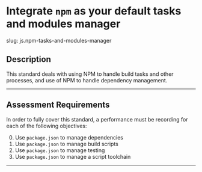 # Integrate `npm` as your default tasks and modules manager

slug: js.npm-tasks-and-modules-manager

## Description
This standard deals with using NPM to handle build tasks and other processes, and use of NPM to handle dependency management.

---
## Assessment Requirements
In order to fully cover this standard, a performance must be recording for each of the following objectives:


0. Use `package.json` to manage dependencies
1. Use `package.json` to manage build scripts
2. Use `package.json` to manage testing
3. Use `package.json` to manage a script toolchain

---
